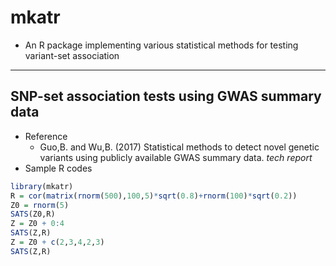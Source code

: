 # mkatr
 - An R package implementing various statistical methods for testing variant-set association

------
## SNP-set association tests using GWAS summary data
 - Reference
    - Guo,B. and Wu,B. (2017) Statistical methods to detect novel genetic variants using publicly available GWAS summary data. *tech report*
 - Sample R codes
 ```r
 library(mkatr)
 R = cor(matrix(rnorm(500),100,5)*sqrt(0.8)+rnorm(100)*sqrt(0.2))
 Z0 = rnorm(5)
 SATS(Z0,R)
 Z = Z0 + 0:4
 SATS(Z,R)
 Z = Z0 + c(2,3,4,2,3)
 SATS(Z,R)
   ```
